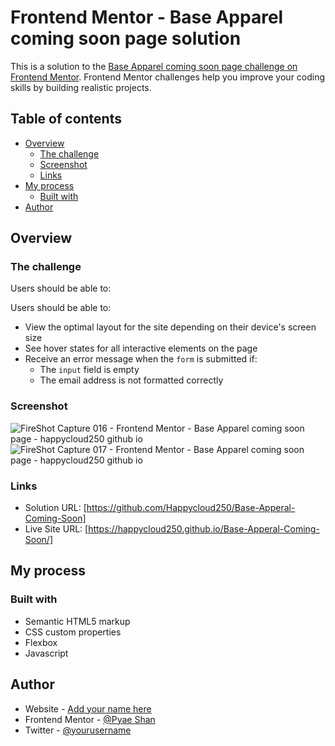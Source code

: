# Frontend Mentor - Base Apparel coming soon page solution

This is a solution to the [Base Apparel coming soon page challenge on Frontend Mentor](https://www.frontendmentor.io/challenges/base-apparel-coming-soon-page-5d46b47f8db8a7063f9331a0). Frontend Mentor challenges help you improve your coding skills by building realistic projects. 

## Table of contents

- [Overview](#overview)
  - [The challenge](#the-challenge)
  - [Screenshot](#screenshot)
  - [Links](#links)
- [My process](#my-process)
  - [Built with](#built-with)
- [Author](#author)

## Overview

### The challenge

Users should be able to:


Users should be able to:

- View the optimal layout for the site depending on their device's screen size
- See hover states for all interactive elements on the page
- Receive an error message when the `form` is submitted if:
  - The `input` field is empty
  - The email address is not formatted correctly

### Screenshot
![FireShot Capture 016 - Frontend Mentor - Base Apparel coming soon page - happycloud250 github io](https://user-images.githubusercontent.com/72793369/161112220-e54e395a-2744-41e8-bf03-04ff1f4fab19.jpg)
![FireShot Capture 017 - Frontend Mentor - Base Apparel coming soon page - happycloud250 github io](https://user-images.githubusercontent.com/72793369/161112239-262d4188-0481-4b4d-ae93-027679cd30af.jpg)

### Links

- Solution URL: [https://github.com/Happycloud250/Base-Apperal-Coming-Soon]
- Live Site URL: [https://happycloud250.github.io/Base-Apperal-Coming-Soon/]

## My process

### Built with

- Semantic HTML5 markup
- CSS custom properties
- Flexbox
- Javascript

## Author

- Website - [Add your name here](https://www.your-site.com)
- Frontend Mentor - [@Pyae Shan](https://www.frontendmentor.io/profile/Happycloud250)
- Twitter - [@yourusername](https://www.twitter.com/yourusername)
